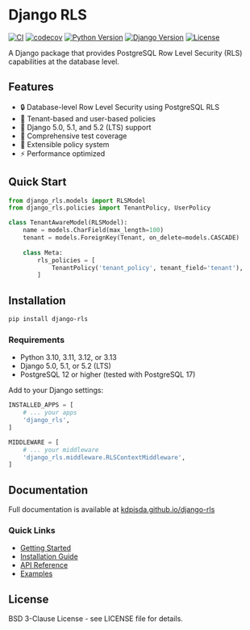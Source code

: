 # Django RLS

[![CI](https://github.com/kdpisda/django-rls/actions/workflows/ci.yml/badge.svg)](https://github.com/kdpisda/django-rls/actions/workflows/ci.yml)
[![codecov](https://codecov.io/gh/kdpisda/django-rls/branch/main/graph/badge.svg)](https://codecov.io/gh/kdpisda/django-rls)
[![Python Version](https://img.shields.io/badge/python-3.10%20%7C%203.11%20%7C%203.12%20%7C%203.13-blue.svg)](https://pypi.org/project/django-rls/)
[![Django Version](https://img.shields.io/badge/django-5.0%20%7C%205.1%20%7C%205.2-blue.svg)](https://www.djangoproject.com/)
[![License](https://img.shields.io/badge/license-BSD%203--Clause-blue.svg)](LICENSE)

A Django package that provides PostgreSQL Row Level Security (RLS) capabilities at the database level.

## Features

- 🔒 Database-level Row Level Security using PostgreSQL RLS
- 🏢 Tenant-based and user-based policies
- 🔧 Django 5.0, 5.1, and 5.2 (LTS) support
- 🧪 Comprehensive test coverage
- 📖 Extensible policy system
- ⚡ Performance optimized

## Quick Start

```python
from django_rls.models import RLSModel
from django_rls.policies import TenantPolicy, UserPolicy

class TenantAwareModel(RLSModel):
    name = models.CharField(max_length=100)
    tenant = models.ForeignKey(Tenant, on_delete=models.CASCADE)
    
    class Meta:
        rls_policies = [
            TenantPolicy('tenant_policy', tenant_field='tenant'),
        ]
```

## Installation

```bash
pip install django-rls
```

### Requirements

- Python 3.10, 3.11, 3.12, or 3.13
- Django 5.0, 5.1, or 5.2 (LTS)
- PostgreSQL 12 or higher (tested with PostgreSQL 17)

Add to your Django settings:

```python
INSTALLED_APPS = [
    # ... your apps
    'django_rls',
]

MIDDLEWARE = [
    # ... your middleware
    'django_rls.middleware.RLSContextMiddleware',
]
```

## Documentation

Full documentation is available at [kdpisda.github.io/django-rls](https://kdpisda.github.io/django-rls/)

### Quick Links

- [Getting Started](https://kdpisda.github.io/django-rls/docs/intro)
- [Installation Guide](https://kdpisda.github.io/django-rls/docs/installation)
- [API Reference](https://kdpisda.github.io/django-rls/docs/api-reference)
- [Examples](https://kdpisda.github.io/django-rls/docs/examples/basic-usage)

## License

BSD 3-Clause License - see LICENSE file for details.